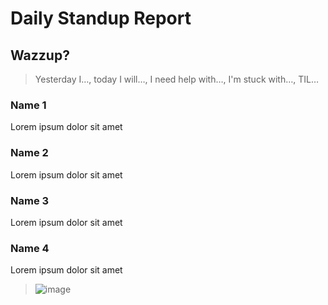 # Daily Standup Report

## Wazzup?
> Yesterday I…, today I will…, I need help with…, I'm stuck with…, TIL…

### Name 1
Lorem ipsum dolor sit amet

### Name 2
Lorem ipsum dolor sit amet

### Name 3
Lorem ipsum dolor sit amet

### Name 4
Lorem ipsum dolor sit amet


> ![image](https://user-images.githubusercontent.com/71075458/236216313-1d1bf743-02c9-4439-8702-8a1a5a5cd8ce.png)
